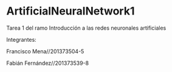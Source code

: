 # ArtificialNeuralNetwork1
Tarea 1 del ramo Introducción a las redes neuronales artificiales

Integrantes:  

Francisco Mena//201373504-5  

Fabián Fernández//201373539-8
